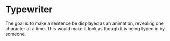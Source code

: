 # Typewriter

The goal is to make a sentence be displayed as an animation, revealing one character at a time. This would make it look as though it is being typed in by someone.